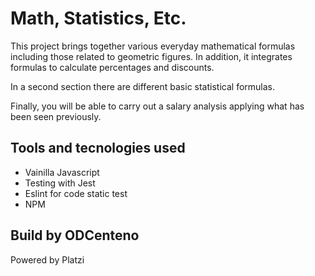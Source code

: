 # Math, Statistics, Etc.

This project brings together various everyday mathematical formulas including those related to geometric figures. In addition, it integrates formulas to calculate percentages and discounts.

In a second section there are different basic statistical formulas.

Finally, you will be able to carry out a salary analysis applying what has been seen previously.

## Tools and tecnologies used

* Vainilla Javascript
* Testing with Jest
* Eslint for code static test
* NPM

## Build by ODCenteno

Powered by Platzi